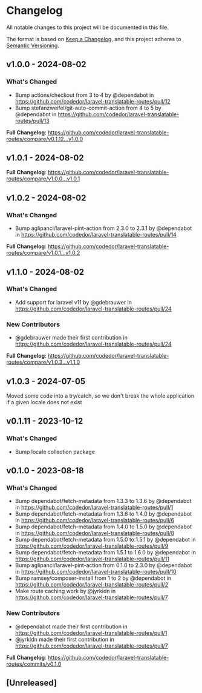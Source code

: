 # Changelog

All notable changes to this project will be documented in this file.

The format is based on [Keep a Changelog](https://keepachangelog.com/en/1.0.0/),
and this project adheres to [Semantic Versioning](https://semver.org/spec/v2.0.0.html).

## v1.0.0 - 2024-08-02

### What's Changed

* Bump actions/checkout from 3 to 4 by @dependabot in https://github.com/codedor/laravel-translatable-routes/pull/12
* Bump stefanzweifel/git-auto-commit-action from 4 to 5 by @dependabot in https://github.com/codedor/laravel-translatable-routes/pull/13

**Full Changelog**: https://github.com/codedor/laravel-translatable-routes/compare/v0.1.12...v1.0.0

## v1.0.1 - 2024-08-02

**Full Changelog**: https://github.com/codedor/laravel-translatable-routes/compare/v1.0.0...v1.0.1

## v1.0.2 - 2024-08-02

### What's Changed

* Bump aglipanci/laravel-pint-action from 2.3.0 to 2.3.1 by @dependabot in https://github.com/codedor/laravel-translatable-routes/pull/14

**Full Changelog**: https://github.com/codedor/laravel-translatable-routes/compare/v1.0.1...v1.0.2

## v1.1.0 - 2024-08-02

### What's Changed

* Add support for laravel v11 by @gdebrauwer in https://github.com/codedor/laravel-translatable-routes/pull/24

### New Contributors

* @gdebrauwer made their first contribution in https://github.com/codedor/laravel-translatable-routes/pull/24

**Full Changelog**: https://github.com/codedor/laravel-translatable-routes/compare/v1.0.3...v1.1.0

## v1.0.3 - 2024-07-05

Moved some code into a try/catch, so we don't break the whole application if a given locale does not exist

## v0.1.11 - 2023-10-12

### What's Changed

- Bump locale collection package

## v0.1.0 - 2023-08-18

### What's Changed

- Bump dependabot/fetch-metadata from 1.3.3 to 1.3.6 by @dependabot in https://github.com/codedor/laravel-translatable-routes/pull/1
- Bump dependabot/fetch-metadata from 1.3.6 to 1.4.0 by @dependabot in https://github.com/codedor/laravel-translatable-routes/pull/6
- Bump dependabot/fetch-metadata from 1.4.0 to 1.5.0 by @dependabot in https://github.com/codedor/laravel-translatable-routes/pull/8
- Bump dependabot/fetch-metadata from 1.5.0 to 1.5.1 by @dependabot in https://github.com/codedor/laravel-translatable-routes/pull/9
- Bump dependabot/fetch-metadata from 1.5.1 to 1.6.0 by @dependabot in https://github.com/codedor/laravel-translatable-routes/pull/11
- Bump aglipanci/laravel-pint-action from 0.1.0 to 2.3.0 by @dependabot in https://github.com/codedor/laravel-translatable-routes/pull/10
- Bump ramsey/composer-install from 1 to 2 by @dependabot in https://github.com/codedor/laravel-translatable-routes/pull/2
- Make route caching work by @jyrkidn in https://github.com/codedor/laravel-translatable-routes/pull/7

### New Contributors

- @dependabot made their first contribution in https://github.com/codedor/laravel-translatable-routes/pull/1
- @jyrkidn made their first contribution in https://github.com/codedor/laravel-translatable-routes/pull/7

**Full Changelog**: https://github.com/codedor/laravel-translatable-routes/commits/v0.1.0

## [Unreleased]

